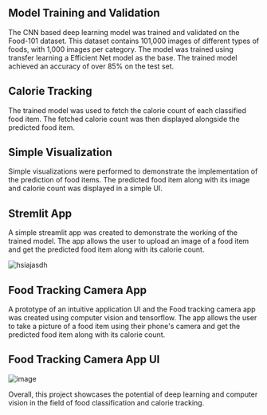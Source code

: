 ## Model Training and Validation
The CNN based deep learning model was trained and validated on the Food-101 dataset. This dataset contains 101,000 images of different types of foods, with 1,000 images per category. The model was trained using transfer learning a Efficient Net model as the base. The trained model achieved an accuracy of over 85% on the test set.

## Calorie Tracking
The trained model was used to fetch the calorie count of each classified food item. The fetched calorie count was then displayed alongside the predicted food item.

## Simple Visualization
Simple visualizations were performed to demonstrate the implementation of the prediction of food items. The predicted food item along with its image and calorie count was displayed in a simple UI.

## Stremlit App
A simple streamlit app was created to demonstrate the working of the trained model. The app allows the user to upload an image of a food item and get the predicted food item along with its calorie count.


![hsiajasdh](https://user-images.githubusercontent.com/72351252/235462152-7d28562d-9ff4-4c3f-b661-f978e72bca74.png)


## Food Tracking Camera App
A prototype of an intuitive application UI and the Food tracking camera app was created using computer vision and tensorflow. The app allows the user to take a picture of a food item using their phone's camera and get the predicted food item along with its calorie count.

## Food Tracking Camera App UI

![image](https://user-images.githubusercontent.com/72351252/235212275-18833643-384f-41ae-a7f0-99c58299c379.png)

Overall, this project showcases the potential of deep learning and computer vision in the field of food classification and calorie tracking.

